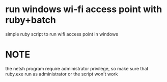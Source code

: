 run windows wi-fi access point with ruby+batch
========================================

simple ruby script to run wifi access point in windows

NOTE
====
the netsh program require administrator privilege, so make sure that ruby.exe run as administrator or the script won't work
